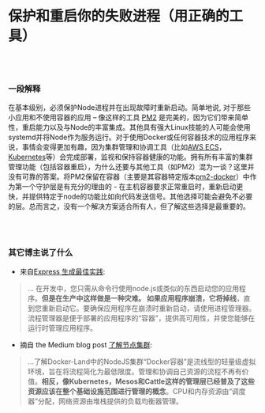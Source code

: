 # 保护和重启你的失败进程（用正确的工具）

<br/><br/>


### 一段解释

在基本级别，必须保护Node进程并在出现故障时重新启动。简单地说, 对于那些小应用和不使用容器的应用 – 像这样的工具 [PM2](https://www.npmjs.com/package/pm2-docker) 是完美的，因为它们带来简单性，重启能力以及与Node的丰富集成。其他具有强大Linux技能的人可能会使用systemd并将Node作为服务运行。对于使用Docker或任何容器技术的应用程序来说，事情会变得更加有趣，因为集群管理和协调工具（比如[AWS ECS](http://docs.aws.amazon.com/AmazonECS/latest/developerguide/Welcome.html)，[Kubernetes](https://kubernetes.io/)等）会完成部署，监视和保持容器健康的功能。拥有所有丰富的集群管理功能（包括容器重启），为什么还要与其他工具（如PM2）混为一谈？这里并没有可靠的答案。将PM2保留在容器（主要是其容器特定版本[pm2-docker](https://www.npmjs.com/package/pm2-docker)）中作为第一个守护层是有充分的理由的 - 在主机容器要求正常重启时，重新启动更快，并提供特定于node的功能比如向代码发送信号。其他选择可能会避免不必要的层。总而言之，没有一个解决方案适合所有人，但了解这些选择是最重要的。

<br/><br/>


### 其它博主说了什么

* 来自[Express 生成最佳实践](https://expressjs.com/en/advanced/best-practice-performance.html):
> ... 在开发中，您只需从命令行使用node.js或类似的东西启动您的应用程序。**但是在生产中这样做是一种灾难。 如果应用程序崩溃，它将掉线**，直到您重新启动它。要确保应用程序在崩溃时重新启动，请使用进程管理器。流程管理器是便于部署的应用程序的“容器”，提供高可用性，并使您能够在运行时管理应用程序。

* 摘自 the Medium blog post [了解节点集群](https://medium.com/@CodeAndBiscuits/understanding-nodejs-clustering-in-docker-land-64ce2306afef#.cssigr5z3):
> ...了解Docker-Land中的NodeJS集群“Docker容器”是流线型的轻量级虚拟环境，旨在将流程简化为最低限度。管理和协调自己资源的流程不再有价值。**相反，像Kubernetes，Mesos和Cattle这样的管理层已经普及了这些资源应该在整个基础设施范围进行管理的概念**。CPU和内存资源由“调度器”分配，网络资源由堆栈提供的负载均衡器管理。
